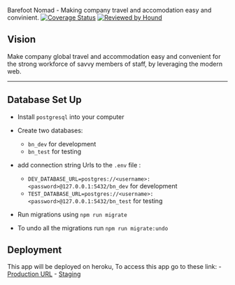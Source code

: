 Barefoot Nomad - Making company travel and accomodation easy and convinient.
[![Coverage Status](https://coveralls.io/repos/github/andela/boondocks-bn-backend/badge.svg?branch=develop)](https://coveralls.io/github/andela/boondocks-bn-backend?branch=develop)
[![Reviewed by Hound](https://img.shields.io/badge/Reviewed_by-Hound-8E64B0.svg)](https://houndci.com)

## Vision
Make company global travel and accommodation easy and convenient for the strong workforce of savvy members of staff, by leveraging the modern web.

---

## Database Set Up

- Install `postgresql` into your computer

- Create two databases:
    - `bn_dev` for development
    - `bn_test` for testing

- add connection string Urls to the `.env` file :
    - `DEV_DATABASE_URL=postgres://<username>:<password>@127.0.0.1:5432/bn_dev` for development
    - `TEST_DATABASE_URL=postgres://<username>:<password>@127.0.0.1:5432/bn_test` for testing

- Run migrations using `npm run migrate`

- To undo all the migrations run `npm run migrate:undo`
## Deployment

This app will be deployed on heroku, To access this app go to these link:
    - [Production URL](https://boondocks-bn-backend.herokuapp.com/)
    - [Staging](https://boondocks-bn-backend-staging.herokuapp.com/)
